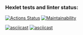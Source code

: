 ### Hexlet tests and linter status:
[![Actions Status](https://github.com/SpectrumH/frontend-project-44/workflows/hexlet-check/badge.svg)](https://github.com/SpectrumH/frontend-project-44/actions)
[![Maintainability](https://api.codeclimate.com/v1/badges/883a0caf8e21ec3b3553/maintainability)](https://codeclimate.com/github/SpectrumH/frontend-project-44/maintainability)

[![asciicast](https://asciinema.org/a/609870.svg)](https://asciinema.org/a/609870)
[![asciicast](https://asciinema.org/a/609992.svg)](https://asciinema.org/a/609992)
